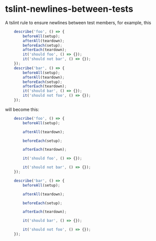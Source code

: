 # tslint-newlines-between-tests

A tslint rule to ensure newlines between test members, for example, this
```typescript
    describe('foo', () => {
        beforeAll(setup);
        afterAll(teardown);
        beforeEach(setup);
        afterEach(teardown);
        it('should foo', () => {});
        it('should not bar', () => {});
    });
    describe('bar', () => {
        beforeAll(setup);
        afterAll(teardown);
        beforeEach(setup);
        afterEach(teardown);
        it('should bar', () => {});
        it('should not foo', () => {});
    });
```

will become this:
```typescript
    describe('foo', () => {
        beforeAll(setup);

        afterAll(teardown);

        beforeEach(setup);

        afterEach(teardown);

        it('should foo', () => {});

        it('should not bar', () => {});
    });

    describe('bar', () => {
        beforeAll(setup);

        afterAll(teardown);

        beforeEach(setup);

        afterEach(teardown);

        it('should bar', () => {});

        it('should not foo', () => {});
    });
```